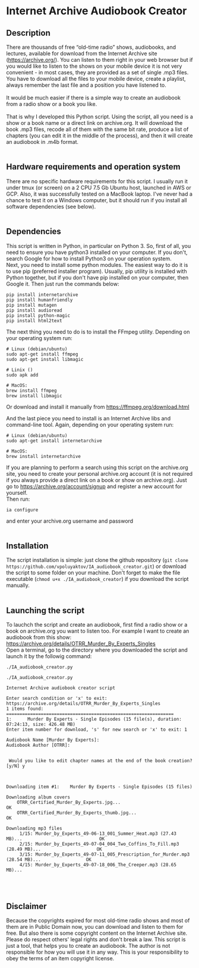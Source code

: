 # Internet Archive Audiobook Creator

## Description
There are thousands of free “old-time radio” shows, audiobooks, and lectures, available for download from the Internet Archive site (https://archive.org/). You can listen to them right in your web browser but if you would like to listen to the shows on your mobile device it is not very convenient - in most cases, they are provided as a set of single .mp3 files. You have to download all the files to your mobile device, create a playlist, always remember the last file and a position you have listened to.<br><br>
It would be much easier if there is a simple way to create an audiobook from a radio show or a book you like.<br><br>
That is why I developed this Python script. Using the script, all you need is a show or a book name or a direct link on archive.org. It will download the book .mp3 files, recode all of them with the same bit rate, produce a list of chapters (you can edit it in the middle of the process), and then it will create an audiobook in .m4b format.
<br><br>


## Hardware requirements and operation system
There are no specific hardware requirements for this script. I usually run it under tmux (or screen) on a 2 CPU 7.5 Gb Ubuntu host, launched in AWS or GCP.
Also, it was successfully tested on a MacBook laptop. I've never had a chance to test it on a Windows computer, but it should run if you install all software dependencies (see below).
<br><br>


## Dependencies

This script is written in Python, in particular on Python 3. So, first of all, you need to ensure you have python3 installed on your computer. If you don't, search Google for how to install Python3 on your operation system.<br>
Next, you need to install some python modules. The easiest way to do it is to use pip (preferred installer program). Usually, pip utility is installed with Python together, but if you don't have pip installed on your computer, then Google it. Then just run the commands below:
```
pip install internetarchive
pip install humanfriendly
pip install mutagen
pip install audioread
pip install python-magic
pip install html2text
```
The next thing you need to do is to install the FFmpeg utility. Depending on your operating system run:
```
# Linux (debian/ubuntu)
sudo apt-get install ffmpeg
sudo apt-get install libmagic

# Linix ()
sudo apk add

# MacOS:
brew install ffmpeg
brew install libmagic
```
Or download and install it manually from https://ffmpeg.org/download.html <br>


And the last piece you need to install is an Internet Archive libs and command-line tool. Again, depending on your operating system run:
```
# Linux (debian/ubuntu)
sudo apt-get install internetarchive

# MacOS:
brew install internetarchive
```
If you are planning to perform a search using this script on the archive.org site, you need to create your personal archive.org account (it is not required if you always provide a direct link on a book or show on archive.org). Just go to https://archive.org/account/signup and register a new account for yourself. <br>
Then run:
```
ia configure
```
and enter your archive.org username and password
<br><br>

## Installation
The script installation is simple: just clone the github repository (`git clone https://github.com/vpoluyaktov/IA_audiobook_creator.git`) or download the script to some folder on your machine. Don't forget to make the file executable (`chmod u+x ./IA_audiobook_creator`) if you download the script manually.
<br><br>

## Launching the script
To lauchch the script and create an audiobook, first find a radio show or a book on archive.org you want to listen too.
For example I want to create an audiobook from this show: https://archive.org/details/OTRR_Murder_By_Experts_Singles<br>
Open a terminal, go to the directory where you downloaded the script and launch it by the followig command:
```
./IA_audiobook_creator.py
```

```
./IA_audiobook_creator.py

Internet Archive audiobook creator script

Enter search condition or 'x' to exit: https://archive.org/details/OTRR_Murder_By_Experts_Singles
1 items found:
===============================================================
1:      Murder By Experts - Single Episodes (15 file(s), duration: 07:24:13, size: 426.48 MB)
Enter item number for download, 's' for new search or 'x' to exit: 1

Audiobook Name [Murder By Experts]:
Audiobook Author [OTRR]:


 Would you like to edit chapter names at the end of the book creation? [y/N] y



Downloading item #1:    Murder By Experts - Single Episodes (15 files)

Downloading album covers
    OTRR_Certified_Murder_By_Experts.jpg...                                                         OK
    OTRR_Certified_Murder_By_Experts_thumb.jpg...                                                   OK

Downloading mp3 files
     1/15: Murder_by_Experts_49-06-13_001_Summer_Heat.mp3 (27.43 MB)...                             OK
     2/15: Murder_by_Experts_49-07-04_004_Two_Coffins_To_Fill.mp3 (28.49 MB)...                     OK
     3/15: Murder_by_Experts_49-07-11_005_Prescription_for_Murder.mp3 (28.54 MB)...                 OK
     4/15: Murder_by_Experts_49-07-18_006_The_Creeper.mp3 (28.65 MB)...
```


<br><br>

## Disclaimer
Because the copyrights expired for most old-time radio shows and most of them are in Public Domain now, you can download and listen to them for free. But also there is some copyright content on the Internet Archive site. Please do respect others' legal rights and don't break a law. This script is just a tool, that helps you to create an audiobook. The author is not responsible for how you will use it in any way. This is your responsibility to obey the terms of an item copyright license.
